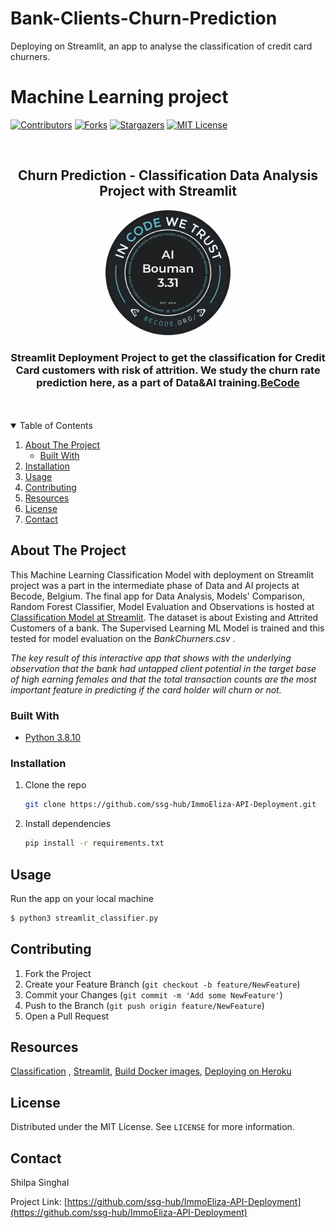 # Bank-Clients-Churn-Prediction
Deploying on Streamlit, an app to analyse the classification of credit card churners.

# Machine Learning project  

[![Contributors][contributors-shield]][contributors-url]
[![Forks][forks-shield]][forks-url]
[![Stargazers][stars-shield]][stars-url]
[![MIT License][license-shield]][license-url]

<!-- PROJECT TITLE -->
<br />
<h2 align="center">Churn Prediction - Classification Data Analysis Project with Streamlit</h2>
<p align="center"><a href="https://github.com/ssg-hub/Churn-Prediction-project">
<img src="https://github.com/ssg-hub/ImmoEliza-Regression-project/blob/main/logo_Bouman_3.31.png" alt="Logo" width="200" height="200"></a></p>
<h3 align="center">Streamlit Deployment Project to get the classification for Credit Card customers with risk of attrition. We study the churn rate prediction here, as a part of Data&AI training.<a href="https://github.com/becodeorg"><strong>BeCode</strong></a></h3><br><br>

<!-- TABLE OF CONTENTS -->
<details open="open">
  <summary>Table of Contents</summary>
  <ol>
    <li>
      <a href="#about-the-project">About The Project</a>
      <ul>
        <li><a href="#built-with">Built With</a></li>
      </ul>
    </li>
    <li>
      <a href="#installation">Installation</a>
    </li>
    <li><a href="#usage">Usage</a></li>
    <li><a href="#contributing">Contributing</a></li>
    <li><a href="#resources">Resources</a></li>
    <li><a href="#license">License</a></li>
    <li><a href="#contact">Contact</a></li>
  </ol>
</details>

<!-- ABOUT THE PROJECT -->
## About The Project

This Machine Learning Classification Model with deployment on Streamlit project was a part in the intermediate phase of Data and AI projects at Becode, Belgium.
The final app for Data Analysis, Models' Comparison, Random Forest Classifier, Model Evaluation and Observations is hosted at [Classification Model at Streamlit](https://share.streamlit.io/ssg-hub/bank-clients-churn-prediction/main/streamlit_classifier.py). The dataset is about Existing and Attrited Customers of a bank. The Supervised Learning ML Model is trained and this tested for model evaluation on the _BankChurners.csv_ . 

_The key result of this interactive app that shows with the underlying observation that the bank had untapped client potential in the target base of high earning females and that the total transaction counts are the most important feature in predicting if the card holder will churn or not._


### Built With

* [Python 3.8.10](https://www.python.org/)

<!-- GETTING STARTED -->

### Installation

1. Clone the repo
   ```sh
   git clone https://github.com/ssg-hub/ImmoEliza-API-Deployment.git
   ```

2. Install dependencies
   ```sh
   pip install -r requirements.txt
   ```

<!-- USAGE EXAMPLES -->
## Usage

Run the app on your local machine
   ```sh
   $ python3 streamlit_classifier.py 
   ```

<!-- CONTRIBUTING -->
## Contributing

1. Fork the Project
2. Create your Feature Branch (`git checkout -b feature/NewFeature`)
3. Commit your Changes (`git commit -m 'Add some NewFeature'`)
4. Push to the Branch (`git push origin feature/NewFeature`)
5. Open a Pull Request

<!-- RESOURCES -->
## Resources
[Classification](https://scikit-learn.org/stable/index.html) , [Streamlit](https://docs.streamlit.io/en/stable/getting_started.html), [Build Docker images](https://devcenter.heroku.com/articles/build-docker-images-heroku-yml#getting-started), [Deploying on Heroku](https://devcenter.heroku.com/articles/git#tracking-your-app-in-git)

<!-- LICENSE -->
## License

Distributed under the MIT License. See `LICENSE` for more information.

<!-- CONTACT -->
## Contact
Shilpa Singhal 

Project Link: [https://github.com/ssg-hub/ImmoEliza-API-Deployment](https://github.com/ssg-hub/ImmoEliza-API-Deployment)


[contributors-shield]: https://img.shields.io/github/contributors/ssg-hub/ImmoEliza-API-Deployment.svg?style=for-the-badge
[contributors-url]: https://github.com/ssg-hub/ImmoEliza-API-Deployment/graphs/contributors
[forks-shield]: https://img.shields.io/github/forks/ssg-hub/ImmoEliza-API-Deployment.svg?style=for-the-badge
[forks-url]: https://github.com/ssg-hub/ImmoEliza-API-Deployment/network/members
[stars-shield]: https://img.shields.io/github/stars/ssg-hub/ImmoEliza-API-Deployment.svg?style=for-the-badge
[stars-url]: https://github.com/ssg-hub/ImmoEliza-API-Deployment/stargazers
[license-shield]: https://img.shields.io/github/license/ssg-hub/ImmoEliza-API-Deployment.svg?style=for-the-badge
[license-url]: https://github.com/ssg-hub/ImmoEliza-API-Deployment/blob/main/LICENSE.txt


